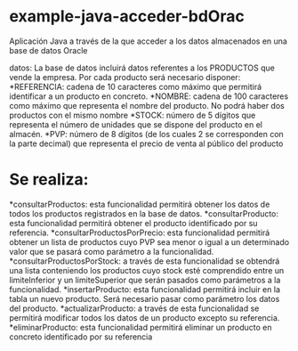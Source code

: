 # example-java-acceder-bdOrac
Aplicación Java a través de la que acceder a los datos almacenados en una base de datos Oracle

datos:
La base de datos incluirá datos referentes a los PRODUCTOS que vende la empresa. Por cada producto será necesario disponer:
*REFERENCIA: cadena de 10 caracteres como máximo que permitirá identificar a un producto en
concreto.
*NOMBRE: cadena de 100 caracteres como máximo que representa el nombre del producto. No
podrá haber dos productos con el mismo nombre
*STOCK: número de 5 dígitos que representa el número de unidades que se dispone del producto
en el almacén.
*PVP: número de 8 dígitos (de los cuales 2 se corresponden con la parte decimal) que representa
el precio de venta al público del producto

# Se realiza:
*consultarProductos: esta funcionalidad permitirá obtener los datos de todos los productos registrados en la base de datos.
*consultarProducto: esta funcionalidad permitirá obtener el producto identificado por su
referencia.
*consultarProductosPorPrecio: esta funcionalidad permitirá obtener un lista de productos cuyo
PVP sea menor o igual a un determinado valor que se pasará como parámetro a la funcionalidad.
*consultarProductosPorStock: a través de esta funcionalidad se obtendrá una lista conteniendo
los productos cuyo stock esté comprendido entre un limiteInferior y un limiteSuperior que serán
pasados como parámetros a la funcionalidad.
*insertarProducto: esta funcionalidad permitirá incluir en la tabla un nuevo producto. Será
necesario pasar como parámetro los datos del producto.
*actualizarProducto: a través de esta funcionalidad se permitirá modificar todos los datos de un
producto excepto su referencia.
*eliminarProducto: esta funcionalidad permitirá eliminar un producto en concreto identificado por
su referencia
